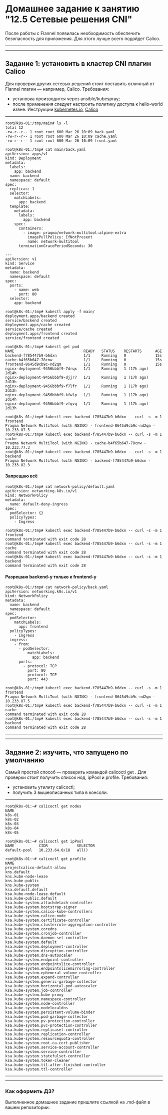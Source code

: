 # Домашнее задание к занятию "12.5 Сетевые решения CNI"
После работы с Flannel появилась необходимость обеспечить безопасность для приложения. Для этого лучше всего подойдет Calico.

---
---
## Задание 1: установить в кластер CNI плагин Calico
Для проверки других сетевых решений стоит поставить отличный от Flannel плагин — например, Calico. Требования: 
* установка производится через ansible/kubespray;
* после применения следует настроить политику доступа к hello-world извне. Инструкции [kubernetes.io](https://kubernetes.io/docs/concepts/services-networking/network-policies/), [Calico](https://docs.projectcalico.org/about/about-network-policy)
---
```
root@k8s-01:/tmp/main# ls -l
total 12
-rw-r--r-- 1 root root 600 Mar 26 10:09 back.yaml
-rw-r--r-- 1 root root 600 Mar 26 10:09 cache.yaml
-rw-r--r-- 1 root root 600 Mar 26 10:09 front.yaml
```
```
root@k8s-01:/tmp# cat main/back.yaml 
apiVersion: apps/v1
kind: Deployment
metadata:
  labels:
    app: backend
  name: backend
  namespace: default
spec:
  replicas: 1
  selector:
    matchLabels:
      app: backend
  template:
    metadata:
      labels:
        app: backend
    spec:
      containers:
        - image: praqma/network-multitool:alpine-extra
          imagePullPolicy: IfNotPresent
          name: network-multitool
      terminationGracePeriodSeconds: 30

---
apiVersion: v1
kind: Service
metadata:
  name: backend
  namespace: default
spec:
  ports:
    - name: web
      port: 80
  selector:
    app: backend
```
```
root@k8s-01:/tmp# kubectl apply -f main/
deployment.apps/backend created
service/backend created
deployment.apps/cache created
service/cache created
deployment.apps/frontend created
service/frontend created
```
```
root@k8s-01:/tmp# kubectl get pod
NAME                               READY   STATUS    RESTARTS      AGE
backend-f785447b9-b6dxn            1/1     Running   0             15s
cache-b4f65b647-78cnw              1/1     Running   0             15s
frontend-8645d9cb9c-nd2qm          1/1     Running   0             15s
nginx-deployment-9456bbbf9-7drqx   1/1     Running   1 (17h ago)   2d14h
nginx-deployment-9456bbbf9-djjr7   1/1     Running   1 (17h ago)   2d13h
nginx-deployment-9456bbbf9-f7lfr   1/1     Running   1 (17h ago)   2d13h
nginx-deployment-9456bbbf9-kfwlp   1/1     Running   1 (17h ago)   2d14h
nginx-deployment-9456bbbf9-vfqvq   1/1     Running   1 (17h ago)   2d13h
```
```
root@k8s-01:/tmp# kubectl exec backend-f785447b9-b6dxn -- curl -s -m 1 frontend
Praqma Network MultiTool (with NGINX) - frontend-8645d9cb9c-nd2qm - 10.233.87.5
root@k8s-01:/tmp# kubectl exec backend-f785447b9-b6dxn -- curl -s -m 1 cache
Praqma Network MultiTool (with NGINX) - cache-b4f65b647-78cnw - 10.233.77.3
root@k8s-01:/tmp# kubectl exec backend-f785447b9-b6dxn -- curl -s -m 1 backend
Praqma Network MultiTool (with NGINX) - backend-f785447b9-b6dxn - 10.233.82.3
```
#### Запрещаю всё
```
root@k8s-01:/tmp# cat network-policy/default.yaml 
apiVersion: networking.k8s.io/v1
kind: NetworkPolicy
metadata:
  name: default-deny-ingress
spec:
  podSelector: {}
  policyTypes:
    - Ingress
```
```
root@k8s-01:/tmp# kubectl exec backend-f785447b9-b6dxn -- curl -s -m 1 frontend
command terminated with exit code 28
root@k8s-01:/tmp# kubectl exec backend-f785447b9-b6dxn -- curl -s -m 1 cache
command terminated with exit code 28
root@k8s-01:/tmp# kubectl exec backend-f785447b9-b6dxn -- curl -s -m 1 backend
command terminated with exit code 28
```
#### Разрешаю backend-у только к frontend-у
```
root@k8s-01:/tmp# cat network-policy/back.yaml 
apiVersion: networking.k8s.io/v1
kind: NetworkPolicy
metadata:
  name: backend
  namespace: default
spec:
  podSelector:
    matchLabels:
      app: frontend
  policyTypes:
    - Ingress
  ingress:
    - from:
      - podSelector:
          matchLabels:
            app: backend
      ports:
        - protocol: TCP
          port: 80
        - protocol: TCP
          port: 443
```
```
root@k8s-01:/tmp# kubectl exec backend-f785447b9-b6dxn -- curl -s -m 1 frontend
Praqma Network MultiTool (with NGINX) - frontend-8645d9cb9c-nd2qm - 10.233.87.5
root@k8s-01:/tmp# kubectl exec backend-f785447b9-b6dxn -- curl -s -m 1 cache
command terminated with exit code 28
root@k8s-01:/tmp# kubectl exec backend-f785447b9-b6dxn -- curl -s -m 1 backend
command terminated with exit code 28
```
---
---
## Задание 2: изучить, что запущено по умолчанию
Самый простой способ — проверить командой calicoctl get <type>. Для проверки стоит получить список нод, ipPool и profile.
Требования: 
* установить утилиту calicoctl;
* получить 3 вышеописанных типа в консоли.
---

```
root@k8s-01:~# calicoctl get nodes
NAME     
k8s-01   
k8s-02   
k8s-03   
k8s-04   
k8s-05 
```  
```
root@k8s-01:~# calicoctl get ipPool
NAME           CIDR             SELECTOR   
default-pool   10.233.64.0/18   all()      
```
```
root@k8s-01:~# calicoctl get profile
NAME                                                 
projectcalico-default-allow                          
kns.default                                          
kns.kube-node-lease                                  
kns.kube-public                                      
kns.kube-system                                      
ksa.default.default                                  
ksa.kube-node-lease.default                          
ksa.kube-public.default                              
ksa.kube-system.attachdetach-controller              
ksa.kube-system.bootstrap-signer                     
ksa.kube-system.calico-kube-controllers              
ksa.kube-system.calico-node                          
ksa.kube-system.certificate-controller               
ksa.kube-system.clusterrole-aggregation-controller   
ksa.kube-system.coredns                              
ksa.kube-system.cronjob-controller                   
ksa.kube-system.daemon-set-controller                
ksa.kube-system.default                              
ksa.kube-system.deployment-controller                
ksa.kube-system.disruption-controller                
ksa.kube-system.dns-autoscaler                       
ksa.kube-system.endpoint-controller                  
ksa.kube-system.endpointslice-controller             
ksa.kube-system.endpointslicemirroring-controller    
ksa.kube-system.ephemeral-volume-controller          
ksa.kube-system.expand-controller                    
ksa.kube-system.generic-garbage-collector            
ksa.kube-system.horizontal-pod-autoscaler            
ksa.kube-system.job-controller                       
ksa.kube-system.kube-proxy                           
ksa.kube-system.namespace-controller                 
ksa.kube-system.node-controller                      
ksa.kube-system.nodelocaldns                         
ksa.kube-system.persistent-volume-binder             
ksa.kube-system.pod-garbage-collector                
ksa.kube-system.pv-protection-controller             
ksa.kube-system.pvc-protection-controller            
ksa.kube-system.replicaset-controller                
ksa.kube-system.replication-controller               
ksa.kube-system.resourcequota-controller             
ksa.kube-system.root-ca-cert-publisher               
ksa.kube-system.service-account-controller           
ksa.kube-system.service-controller                   
ksa.kube-system.statefulset-controller               
ksa.kube-system.token-cleaner                        
ksa.kube-system.ttl-after-finished-controller        
ksa.kube-system.ttl-controller                       
```          
---
---
  
### Как оформить ДЗ?

Выполненное домашнее задание пришлите ссылкой на .md-файл в вашем репозитории.
